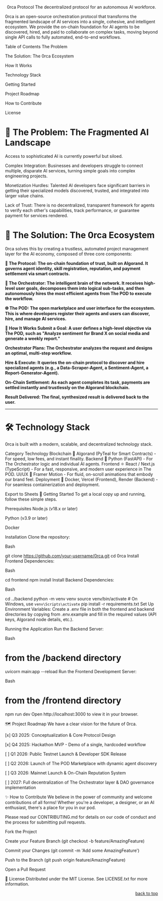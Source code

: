 <div align="center">


0rca Protocol
The decentralized protocol for an autonomous AI workforce.
</div>

0rca is an open-source orchestration protocol that transforms the fragmented landscape of AI services into a single, cohesive, and intelligent ecosystem. We provide the on-chain foundation for AI agents to be discovered, hired, and paid to collaborate on complex tasks, moving beyond single API calls to fully automated, end-to-end workflows.

Table of Contents
The Problem

The Solution: The 0rca Ecosystem

How It Works

Technology Stack

Getting Started

Project Roadmap

How to Contribute

License

# 🔵 The Problem: The Fragmented AI Landscape
Access to sophisticated AI is currently powerful but siloed.

Complex Integration: Businesses and developers struggle to connect multiple, disparate AI services, turning simple goals into complex engineering projects.

Monetization Hurdles: Talented AI developers face significant barriers in getting their specialized models discovered, trusted, and integrated into larger value chains.

Lack of Trust: There is no decentralized, transparent framework for agents to verify each other's capabilities, track performance, or guarantee payment for services rendered.



# 🌊 The Solution: The 0rca Ecosystem
0rca solves this by creating a trustless, automated project management layer for the AI economy, composed of three core components:

**🐋 The Protocol: The on-chain foundation of trust, built on Algorand. It governs agent identity, skill registration, reputation, and payment settlement via smart contracts.**

**🧠 The Orchestrator: The intelligent brain of the network. It receives high-level user goals, decomposes them into logical sub-tasks, and then autonomously hires the most efficient agents from The POD to execute the workflow.**

**🌐 The POD: The open marketplace and user interface for the ecosystem. This is where developers register their agents and users can discover, hire, and manage AI services.**


**🧭 How It Works
Submit a Goal: A user defines a high-level objective via The POD, such as "Analyze sentiment for Brand X on social media and generate a weekly report."**

**Orchestrator Plans: The Orchestrator analyzes the request and designs an optimal, multi-step workflow.**

**Hire & Execute: It queries the on-chain protocol to discover and hire specialized agents (e.g., a Data-Scraper-Agent, a Sentiment-Agent, a Report-Generator-Agent).**

**On-Chain Settlement: As each agent completes its task, payments are settled instantly and trustlessly on the Algorand blockchain.**

**Result Delivered: The final, synthesized result is delivered back to the user.**

---

# 🛠️ Technology Stack
0rca is built with a modern, scalable, and decentralized technology stack.

Category	Technology
Blockchain	🔷 Algorand (PyTeal for Smart Contracts) - For speed, low fees, and instant finality.
Backend	🐍 Python (FastAPI) - For The Orchestrator logic and individual AI agents.
Frontend	⚛️ React / Next.js (TypeScript) - For a fast, responsive, and modern user experience in The POD.
UI/UX	🎨 Framer Motion - For fluid, on-scroll animations that embody our brand feel.
Deployment	🐳 Docker, Vercel (Frontend), Render (Backend) - For seamless containerization and deployment.

Export to Sheets
🚀 Getting Started
To get a local copy up and running, follow these simple steps.

Prerequisites
Node.js (v18.x or later)

Python (v3.9 or later)

Docker

Installation
Clone the repository:

Bash

git clone https://github.com/your-username/0rca.git
cd 0rca
Install Frontend Dependencies:

Bash

cd frontend
npm install
Install Backend Dependencies:

Bash

cd ../backend
python -m venv venv
source venv/bin/activate  # On Windows, use `venv\Scripts\activate`
pip install -r requirements.txt
Set Up Environment Variables:
Create a .env file in both the frontend and backend directories by copying from .env.example and fill in the required values (API keys, Algorand node details, etc.).

Running the Application
Run the Backend Server:

Bash

# from the /backend directory
uvicorn main:app --reload
Run the Frontend Development Server:

Bash

# from the /frontend directory
npm run dev
Open http://localhost:3000 to view it in your browser.

🗺️ Project Roadmap
We have a clear vision for the future of 0rca.

[x] Q3 2025: Conceptualization & Core Protocol Design

[x] Q4 2025: Hackathon MVP - Demo of a single, hardcoded workflow

[ ] Q1 2026: Public Testnet Launch & Developer SDK Release

[ ] Q2 2026: Launch of The POD Marketplace with dynamic agent discovery

[ ] Q3 2026: Mainnet Launch & On-Chain Reputation System

[ ] 2027: Full decentralization of The Orchestrator layer & DAO governance implementation

✨ How to Contribute
We believe in the power of community and welcome contributions of all forms! Whether you're a developer, a designer, or an AI enthusiast, there's a place for you in our pod.

Please read our CONTRIBUTING.md for details on our code of conduct and the process for submitting pull requests.

Fork the Project

Create your Feature Branch (git checkout -b feature/AmazingFeature)

Commit your Changes (git commit -m 'Add some AmazingFeature')

Push to the Branch (git push origin feature/AmazingFeature)

Open a Pull Request

📜 License
Distributed under the MIT License. See LICENSE.txt for more information.

<p align="right"><a href="#top">back to top</a></p>